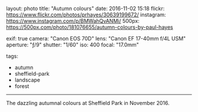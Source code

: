 layout: photo
title: "Autumn colours"
date: 2016-11-02 15:18
flickr: https://www.flickr.com/photos/prhayes/30639199672/
instagram: https://www.instagram.com/p/BMWahQvANMi/
500px: https://500px.com/photo/181076655/autumn-colours-by-paul-hayes

exif: true
camera: "Canon EOS 70D"
lens: "Canon EF 17-40mm f/4L USM"
aperture: "ƒ/9"
shutter: "1/60"
iso: 400
focal: "17.0mm"

tags:
  - autumn
  - sheffield-park
  - landscape
  - forest
---

The dazzling autumnal colours at Sheffield Park in November 2016.
